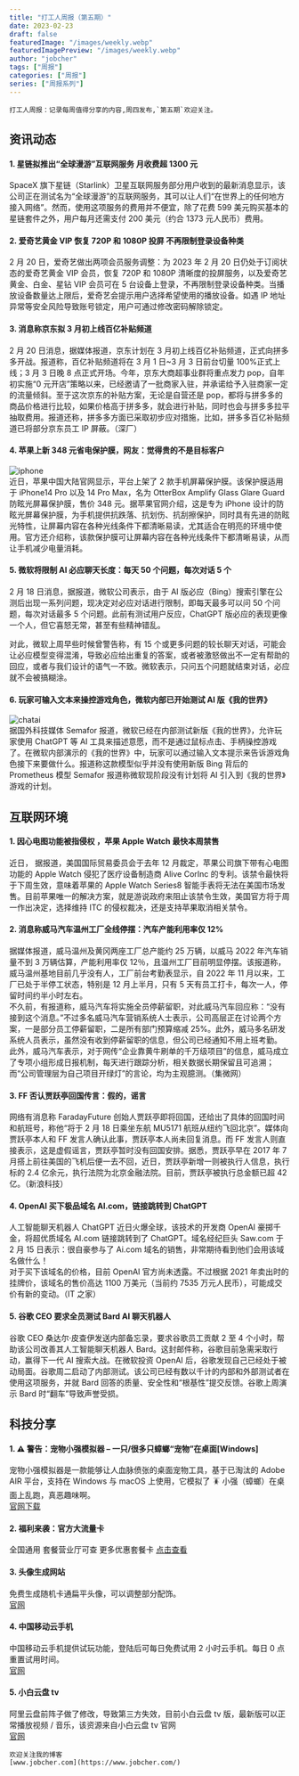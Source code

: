 ```yaml
---
title: "打工人周报（第五期）"
date: 2023-02-23
draft: false
featuredImage: "/images/weekly.webp"
featuredImagePreview: "/images/weekly.webp"
author: "jobcher"
tags: ["周报"]
categories: ["周报"]
series: ["周报系列"]
---
```


```
打工人周报：记录每周值得分享的内容,周四发布,`第五期`欢迎关注。  
```

## 资讯动态

#### 1. 星链拟推出“全球漫游”互联网服务 月收费超 1300 元

SpaceX 旗下星链（Starlink）卫星互联网服务部分用户收到的最新消息显示，该公司正在测试名为“全球漫游”的互联网服务，其可以让人们“在世界上的任何地方接入网络”。然而，使用这项服务的费用并不便宜，除了花费 599 美元购买基本的星链套件之外，用户每月还需支付 200 美元（约合 1373 元人民币）费用。

#### 2. 爱奇艺黄金 VIP 恢复 720P 和 1080P 投屏 不再限制登录设备种类

2 月 20 日，爱奇艺做出两项会员服务调整：为 2023 年 2 月 20 日仍处于订阅状态的爱奇艺黄金 VIP 会员，恢复 720P 和 1080P 清晰度的投屏服务，以及爱奇艺黄金、白金、星钻 VIP 会员可在 5 台设备上登录，不再限制登录设备种类。当播放设备数量达上限后，爱奇艺会提示用户选择希望使用的播放设备。如遇 IP 地址异常等安全风险导致账号锁定，用户可通过修改密码解除锁定。

#### 3. 消息称京东拟 3 月初上线百亿补贴频道

2 月 20 日消息，据媒体报道，京东计划在 3 月初上线百亿补贴频道，正式向拼多多开战。报道称，百亿补贴频道将在 3 月 1 日~3 月 3 日前台切量 100%正式上线；3 月 3 日晚 8 点正式开场。今年，京东大商超事业群将重点发力 pop，自年初实施“0 元开店”策略以来，已经邀请了一批商家入驻，并承诺给予入驻商家一定的流量倾斜。至于这次京东的补贴方案，无论是自营还是 pop，都将与拼多多的商品价格进行比较，如果价格高于拼多多，就会进行补贴，同时也会与拼多多拉平抽取费用。报道还称，拼多多方面已采取初步应对措施，比如，拼多多百亿补贴频道已将部分京东员工 IP 屏蔽。（深厂）

#### 4. 苹果上新 348 元省电保护膜，网友：觉得贵的不是目标客户

![iphone](/images/63f2c423a3bfe.jpg)  
近日，苹果中国大陆官网显示，平台上架了 2 款手机屏幕保护膜。该保护膜适用于 iPhone14 Pro 以及 14 Pro Max，名为 OtterBox Amplify Glass Glare Guard 防眩光屏幕保护膜，售价 348 元。据苹果官网介绍，这是专为 iPhone 设计的防眩光屏幕保护膜，为手机提供抗跌落、抗划伤、抗刮擦保护，同时具有先进的防眩光特性，让屏幕内容在各种光线条件下都清晰易读，尤其适合在明亮的环境中使用。官方还介绍称，该款保护膜可让屏幕内容在各种光线条件下都清晰易读，从而让手机减少电量消耗。

#### 5. 微软将限制 AI 必应聊天长度：每天 50 个问题，每次对话 5 个

2 月 18 日消息，据报道，微软公司表示，由于 AI 版必应（Bing）搜索引擎在公测后出现一系列问题，现决定对必应对话进行限制，即每天最多可以问 50 个问题，每次对话最多 5 个问题。此前有测试用户反应，ChatGPT 版必应的表现更像一个人，但它喜怒无常，甚至有些精神错乱。

对此，微软上周早些时候曾警告称，有 15 个或更多问题的较长聊天对话，可能会让必应模型变得混淆，导致必应给出重复的答案，或者被激怒做出不一定有帮助的回应，或者与我们设计的语气一不致。微软表示，只问五个问题就结束对话，必应就不会被搞糊涂。

#### 6. 玩家可输入文本来操控游戏角色，微软内部已开始测试 AI 版《我的世界》

![chatai](/images/63f2c4e0af684.png)  
据国外科技媒体 Semafor 报道，微软已经在内部测试新版《我的世界》，允许玩家使用 ChatGPT 等 AI 工具来描述意愿，而不是通过鼠标点击、手柄操控游戏了。在微软内部演示的《我的世界》中，玩家可以通过输入文本提示来告诉游戏角色接下来要做什么。报道称这款模型似乎并没有使用新版 Bing 背后的 Prometheus 模型 Semafor 报道称微软现阶段没有计划将 AI 引入到《我的世界》游戏的计划。

## 互联网环境

#### 1. 因心电图功能被指侵权 ，苹果 Apple Watch 最快本周禁售

近日， 据报道，美国国际贸易委员会于去年 12 月裁定，苹果公司旗下带有心电图功能的 Apple Watch 侵犯了医疗设备制造商 Alive CorInc 的专利。该禁令最快将于下周生效，意味着苹果的 Apple Watch Series8 智能手表将无法在美国市场发售。目前苹果唯一的解决方案，就是游说政府来阻止该禁令生效，美国官方将于周一作出决定，选择维持 ITC 的侵权裁决，还是支持苹果取消相关禁令。

#### 2. 消息称威马汽车温州工厂全线停摆：汽车产能利用率仅 12%

据媒体报道，威马温州及黄冈两座工厂总产能约 25 万辆，以威马 2022 年汽车销量不到 3 万辆估算，产能利用率仅 12％，且温州工厂目前明显停摆。该报道称，威马温州基地目前几乎没有人，工厂前台考勤表显示，自 2022 年 11 月以来，工厂已处于半停工状态，特别是 12 月上半月，只有 5 天有员工打卡，每次一人，停留时间约半小时左右。  
不久前，有报道称，威马汽车将实施全员停薪留职，对此威马汽车回应称：“没有接到这个消息。”不过多名威马汽车营销系统人士表示，公司高层正在讨论两个方案，一是部分员工停薪留职，二是所有部门预算缩减 25%。此外，威马多名研发系统人员表示，虽然没有收到停薪留职的信息，但公司已经通知不用上班考勤。 此外，威马汽车表示，对于网传“企业靠黄牛刷单的千万级项目”的信息，威马成立了专项小组形成日报机制，每天进行跟踪分析，相关数据长期保留且可追溯；而“公司管理层为自己项目开绿灯”的言论，均为主观臆测。（集微网）

#### 3. FF 否认贾跃亭回国传言：假的，谣言

网络有消息称 FaradayFuture 创始人贾跃亭即将回国，还给出了具体的回国时间和航班号，称他“将于 2 月 18 日乘坐东航 MU5171 航班从纽约飞回北京”。媒体向贾跃亭本人和 FF 发言人确认此事，贾跃亭本人尚未回复消息。而 FF 发言人则直接表示，这是虚假谣言，贾跃亭暂时没有回国安排。据悉，贾跃亭早在 2017 年 7 月搭上前往美国的飞机后便一去不回，近日，贾跃亭新增一则被执行人信息，执行标的 2.4 亿余元，执行法院为北京金融法院。目前，贾跃亭被执行总金额已超 42 亿。（新浪科技）

#### 4. OpenAI 买下极品域名 AI.com，链接跳转到 ChatGPT

人工智能聊天机器人 ChatGPT 近日火爆全球，该技术的开发商 OpenAI 豪掷千金，将超优质域名 AI.com 链接跳转到了 ChatGPT。域名经纪巨头 Saw.com 于 2 月 15 日表示：很自豪参与了 Ai.com 域名的销售，非常期待看到他们会用该域名做什么！  
对于买下该域名的价格，目前 OpenAI 官方尚未透露。不过根据 2021 年卖出时的挂牌价，该域名的售价高达 1100 万美元（当前约 7535 万元人民币），可能成交价有新的变动。（IT 之家）

#### 5. 谷歌 CEO 要求全员测试 Bard AI 聊天机器人

谷歌 CEO 桑达尔·皮查伊发送内部备忘录，要求谷歌员工贡献 2 至 4 个小时，帮助该公司改善其人工智能聊天机器人 Bard。这封邮件称，谷歌目前急需采取行动，赢得下一代 AI 搜索大战。在微软投资 OpenAI 后，谷歌发现自己已经处于被动局面。谷歌周二启动了内部测试。该公司已经有数以千计的内部和外部测试者在使用这项服务，并就 Bard 回答的质量、安全性和“根基性”提交反馈。谷歌上周演示 Bard 时“翻车”导致声誉受损。

## 科技分享

#### 1. ⚠️ 警告：宠物小强模拟器 – 一只/很多只蟑螂“宠物”在桌面[Windows]

宠物小强模拟器是一款能够让人血脉偾张的桌面宠物工具，基于已淘汰的 Adobe AIR 平台，支持在 Windows 与 macOS 上使用，它模拟了 🪳 小强（蟑螂）在桌面上乱跑，真恶趣味啊。  
[官网下载](https://github.com/FerryYoungFan/VirtualCockroach?utm_source=appinn.com)

#### 2. 福利来袭：官方大流量卡

全国通用 套餐营业厅可查 更多优惠套餐卡 [点击查看](http://www.5gka.cn/#10000)

#### 3. 头像生成网站

免费生成随机卡通扁平头像，可以调整部分配饰。  
[官网](https://avatar.0skyu.cn/)

#### 4. 中国移动云手机

中国移动云手机提供试玩功能，登陆后可每日免费试用 2 小时云手机。每日 0 点重置试用时间。  
[官网](https://cloudphoneh5.buy.139.com/)

#### 5. 小白云盘 tv

阿里云盘前阵子做了修改，导致第三方失效，目前小白云盘 tv 版，最新版可以正常播放视频 / 音乐，该资源来自小白云盘 tv 官网  
[官网](https://www.123pan.com/s/ZAzA-EQ0wh)

```
欢迎关注我的博客  
[www.jobcher.com](https://www.jobcher.com/)
```
